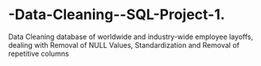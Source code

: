 # -Data-Cleaning--SQL-Project-1.
Data Cleaning database of worldwide and industry-wide employee layoffs, dealing with Removal of NULL Values, Standardization and Removal of repetitive columns

